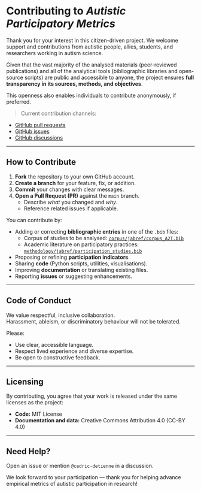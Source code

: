 # Contributing to *Autistic Participatory Metrics*

Thank you for your interest in this citizen-driven project.
We welcome support and contributions from autistic people, allies, students, and researchers working in autism science.

Given that the vast majority of the analysed materials (peer-reviewed publications) and all of the analytical tools (bibliographic libraries and open-source scripts) are public and accessible to anyone, the project ensures **full transparency in its sources, methods, and objectives**.

This openness also enables individuals to contribute anonymously, if preferred.

> Current contribution channels:

- [GitHub pull requests](https://github.com/cedric-detienne/Autistic-participatory-metrics/pulls)
- [GitHub issues](https://github.com/cedric-detienne/Autistic-participatory-metrics/issues)
- [GitHub discussions](https://github.com/cedric-detienne/Autistic-participatory-metrics/discussions)
 
<!-- A dedicated project Discord server will be launched soon for informal discussion and coordination. -->
---

## How to Contribute

1. **Fork** the repository to your own GitHub account.  
2. **Create a branch** for your feature, fix, or addition.  
3. **Commit** your changes with clear messages.  
4. **Open a Pull Request (PR)** against the `main` branch.  
   - Describe *what* you changed and *why*.  
   - Reference related issues if applicable.

You can contribute by:

- Adding or correcting **bibliographic entries** in one of the `.bib` files:  
  - Corpus of studies to be analysed: [`corpus/jabref/corpus_A2T.bib`](corpus/jabref/)  
  - Academic literature on participatory practices: [`methodology/jabref/participation_studies.bib`](methodology/jabref/) 
- Proposing or refining **participation indicators**.  
- Sharing **code** (Python scripts, utilities, visualisations).
- Improving **documentation** or translating existing files.
- Reporting **issues** or suggesting enhancements.

---

## Code of Conduct

We value respectful, inclusive collaboration.  
Harassment, ableism, or discriminatory behaviour will not be tolerated.

Please:

- Use clear, accessible language.  
- Respect lived experience and diverse expertise.  
- Be open to constructive feedback.

---

## Licensing

By contributing, you agree that your work is released under the same licenses as the project:

- **Code:** MIT License  
- **Documentation and data:** Creative Commons Attribution 4.0 (CC-BY 4.0)

---

## Need Help?

Open an issue or mention `@cedric-detienne` in a discussion.  

We look forward to your participation — thank you for helping advance empirical metrics of autistic participation in research!
